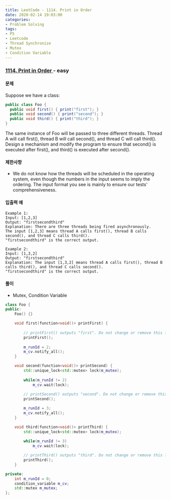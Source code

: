 ```yaml
---
title: LeetCode - 1114. Print in Order
date: 2020-02-14 19:03:00
categories:
- Problem Solving
tags:
- PS
- Leetcode
- Thread Synchronize
- Mutex
- Condition Variable
---
```


### [ 1114. Print in Order ](https://leetcode.com/problems/print-in-order/) - easy

#### 문제

Suppose we have a class:

``` java
public class Foo {
  public void first() { print("first"); }
  public void second() { print("second"); }
  public void third() { print("third"); }
}
```

The same instance of Foo will be passed to three different threads. Thread A will call first(), thread B will call second(), and thread C will call third(). Design a mechanism and modify the program to ensure that second() is executed after first(), and third() is executed after second().

#### 제한사항

  - We do not know how the threads will be scheduled in the operating system, even though the numbers in the input seems to imply the ordering. The input format you see is mainly to ensure our tests' comprehensiveness.

#### 입출력 예

```
Example 1:
Input: [1,2,3]
Output: "firstsecondthird"
Explanation: There are three threads being fired asynchronously. 
The input [1,2,3] means thread A calls first(), thread B calls second(), and thread C calls third(). 
"firstsecondthird" is the correct output.
```

```
Example 2:
Input: [1,3,2]
Output: "firstsecondthird"
Explanation: The input [1,3,2] means thread A calls first(), thread B calls third(), and thread C calls second(). 
"firstsecondthird" is the correct output.
```

#### 풀이
  - Mutex, Condition Variable

```cpp
class Foo {
public:
    Foo() {}

    void first(function<void()> printFirst) {
        
        // printFirst() outputs "first". Do not change or remove this line.
        printFirst();
        
        m_runId = 2;
        m_cv.notify_all();
    }

    void second(function<void()> printSecond) {
        std::unique_lock<std::mutex> lock(m_mutex);
        
        while(m_runId != 2)
            m_cv.wait(lock);
        
        // printSecond() outputs "second". Do not change or remove this line.
        printSecond();

        m_runId = 3;
        m_cv.notify_all();
    }

    void third(function<void()> printThird) {
        std::unique_lock<std::mutex> lock(m_mutex);
       
        while(m_runId != 3)
            m_cv.wait(lock);

        // printThird() outputs "third". Do not change or remove this line.
        printThird();
    }

private:
    int m_runId = 0;
    condition_variable m_cv;
    std::mutex m_mutex;
};
```
